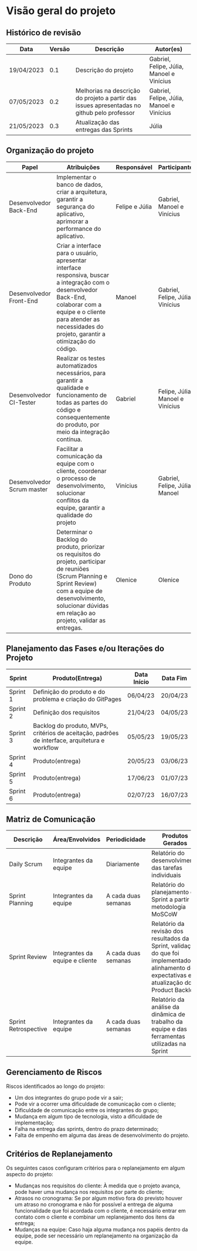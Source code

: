 # Visão geral do projeto

## Histórico de revisão
|Data|Versão|Descrição|Autor(es)|
|----|------|---------|---------|
|19/04/2023|0.1|Descrição do projeto|Gabriel, Felipe, Júlia, Manoel e Vinícius|
|07/05/2023|0.2|Melhorias na descrição do projeto a partir das issues apresentadas no github pelo professor|Gabriel, Felipe, Júlia, Manoel e Vinícius|
|21/05/2023|0.3|Atualização das entregas das Sprints|Júlia|

## Organização do projeto

|Papel|Atribuições|Responsável|Participantes|
|----|----|----|----|
|Desenvolvedor Back-End|Implementar o banco de dados, criar a arquitetura, garantir a segurança do aplicativo, aprimorar a performance do aplicativo.|Felipe e Júlia|Gabriel, Manoel e Vinícius|
|Desenvolvedor Front-End|Criar a interface para o usuário, apresentar interface responsiva, buscar a integração com o desenvolvedor Back-End, colaborar com a equipe e o cliente para atender as necessidades do projeto, garantir a otimização  do código.|Manoel|Gabriel, Felipe, Júlia e Vinícius|
|Desenvolvedor CI-Tester|Realizar os testes automatizados necessários, para garantir a qualidade e funcionamento de todas as partes do código e consequentemente do produto, por meio da integração contínua.|Gabriel|Felipe, Júlia, Manoel e Vinícius|
|Desenvolvedor Scrum master|Facilitar a comunicação da equipe com o cliente, coordenar o processo de desenvolvimento, solucionar conflitos da equipe, garantir a qualidade do projeto|Vinícius|Gabriel, Felipe, Júlia, Manoel|
|Dono do Produto|Determinar o Backlog do produto, priorizar os requisitos do projeto, participar de reuniões (Scrum Planning e Sprint Review) com a equipe de desenvolvimento, solucionar dúvidas em relação ao projeto, validar as entregas.|Olenice|Olenice|

## Planejamento das Fases e/ou Iterações do Projeto
|Sprint|Produto(Entrega)|Data Início|Data Fim|
|----|----|----|----|
|Sprint 1|Definição do produto e do problema e criação do GitPages|06/04/23|20/04/23|
|Sprint 2|Definição dos requisitos|21/04/23|04/05/23|
|Sprint 3|Backlog do produto, MVPs, critérios de aceitação, padrões de interface, arquitetura e workflow|05/05/23|19/05/23|
|Sprint 4|Produto(entrega)|20/05/23|03/06/23|
|Sprint 5|Produto(entrega)|17/06/23|01/07/23|
|Sprint 6|Produto(entrega)|02/07/23|16/07/23|

## Matriz de Comunicação
|Descrição|Área/Envolvidos|Periodicidade|Produtos Gerados|
|----|----|----|----|
|Daily Scrum|Integrantes da equipe|Diariamente|Relatório do desenvolvimento das tarefas individuais|
|Sprint Planning|Integrantes da equipe|A cada duas semanas|Relatório do planejamento da Sprint a partir da metodologia MoSCoW|
|Sprint Review|Integrantes da equipe e cliente|A cada duas semanas|Relatório da revisão dos resultados da Sprint, validação do que foi implementado, alinhamento de expectativas e atualização do Product Backlog|
|Sprint Retrospective|Integrantes da equipe|A cada duas semanas|Relatório da análise da dinâmica de trabalho da equipe e das ferramentas utilizadas na Sprint|

## Gerenciamento de Riscos
Riscos identificados ao longo do projeto:  

- Um dos integrantes do grupo pode vir a sair; 
- Pode vir a ocorrer uma dificuldade de comunicação com o cliente;
- Dificuldade de comunicação entre os integrantes do grupo; 
- Mudança em algum tipo de tecnologia, visto a dificuldade de implementação; 
- Falha na entrega das sprints, dentro do prazo determinado; 
- Falta de empenho em alguma das áreas de desenvolvimento do projeto.


## Critérios de Replanejamento
Os seguintes casos configuram critérios para o replanejamento em algum aspecto do projeto:

- Mudanças nos requisitos do cliente: À medida que o projeto avança, pode haver uma mudança nos requisitos por parte do cliente;
- Atrasos no cronograma: Se por algum motivo fora do previsto houver um atraso no cronograma e não for possível a entrega de alguma funcionalidade que foi acordada com o cliente, é necessário entrar em contato com o cliente e combinar um replanejamento dos itens da entrega;
- Mudanças na equipe: Caso haja alguma mudança nos papéis dentro da equipe, pode ser necessário um replanejamento na organização da equipe.